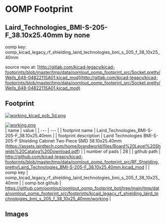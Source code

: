 # OOMP Footprint  
## Laird_Technologies_BMI-S-205-F_38.10x25.40mm  by none  
  
oomp key: oomp_kicad_legacy_rf_shielding_laird_technologies_bmi_s_205_f_38_10x25_40mm  
  
source repo at: [http://gitlab.com/kicad-legacy/kicad-footprints/blob/master/tmp/data/oomlout_oomp_footprint_src/Socket.pretty/Wells_648-0482211SA01.kicad_mod](http://gitlab.com/kicad-legacy/kicad-footprints/blob/master/tmp/data/oomlout_oomp_footprint_src/Socket.pretty/Wells_648-0482211SA01.kicad_mod)  
## Footprint  
  
[![working_kicad_pcb_3d.png](working_kicad_pcb_3d_600.png)](working_kicad_pcb_3d.png)  
  
[![working.png](working_600.png)](working.png)  
| name | value | 
| --- | --- | 
| footprint name | Laird_Technologies_BMI-S-205-F_38.10x25.40mm | 
| footprint description | Laird Technologies BMI-S-205-F Shielding Cabinet Two Piece SMD 38.10x25.40mm (https://assets.lairdtech.com/home/brandworld/files/Board%20Level%20Shields%20Catalog%20Download.pdf) | 
| number of pads | 28 | 
| github path | http://github.com/kicad-legacy/kicad-footprints/blob/master/tmp/data/oomlout_oomp_footprint_src/RF_Shielding.pretty/Laird_Technologies_BMI-S-205-F_38.10x25.40mm.kicad_mod | 
| oomp key | oomp_kicad_legacy_rf_shielding_laird_technologies_bmi_s_205_f_38_10x25_40mm | 
| oomp bot github | https://github.com/oomlout/oomlout_oomp_footprint_bot/tree/main/tmp/data/oomlout_oomp_footprint_src/footprints/kicad_legacy_rf_shielding_laird_technologies_bmi_s_205_f_38_10x25_40mm/working | 
## Images  

